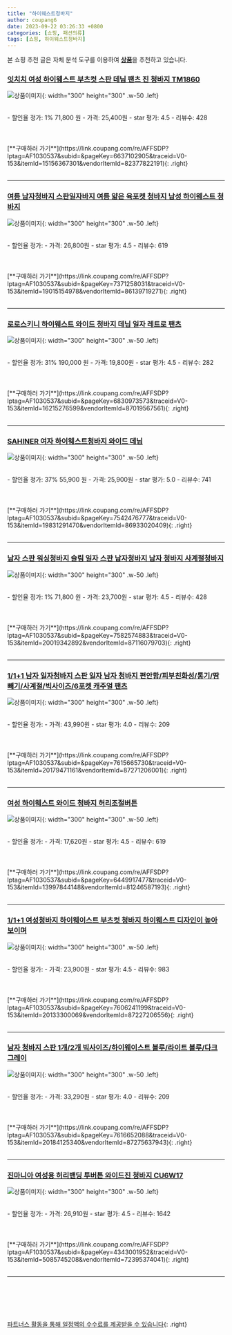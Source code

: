 ```yaml
---
title: "하이웨스트청바지"
author: coupang6
date: 2023-09-22 03:26:33 +0800
categories: [쇼핑, 패션의류]
tags: [쇼핑, 하이웨스트청바지]
---
```


본 쇼핑 추천 글은 자체 분석 도구를 이용하여 [**상품**](https://link.coupang.com/a/bao1ui)을 추천하고 있습니다.

### [잇치치 여성 하이웨스트 부츠컷 스판 데님 팬츠 진 청바지 TM1860](https://link.coupang.com/re/AFFSDP?lptag=AF1030537&subid=&pageKey=6637102905&traceid=V0-153&itemId=15156367301&vendorItemId=82377822191)

![상품이미지](https://thumbnail8.coupangcdn.com/thumbnails/remote/230x230ex/image/vendor_inventory/a64b/09805c2b5118672e98994a51a9a62274275bd7aca7c976fba4d85a8285e4.jpg){: width="300" height="300" .w-50 .left}


<br>
- 할인율 정가: 1%  71,800   원
- 가격: 25,400원
- star 평가: 4.5
- 리뷰수: 428
<br>
<br>
<br>
<br>
[**구매하러 가기**](https://link.coupang.com/re/AFFSDP?lptag=AF1030537&subid=&pageKey=6637102905&traceid=V0-153&itemId=15156367301&vendorItemId=82377822191){: .right}
<br>
<br>

---

### [여름 남자청바지 스판일자바지 여름 얇은 육포켓 청바지 남성 하이웨스트 청바지](https://link.coupang.com/re/AFFSDP?lptag=AF1030537&subid=&pageKey=7371258031&traceid=V0-153&itemId=19015154978&vendorItemId=86139719271)

![상품이미지](https://thumbnail8.coupangcdn.com/thumbnails/remote/230x230ex/image/vendor_inventory/a88a/455daa94ce9beb897c8c6fd0e8e50dc839f7239ba7244c87f733c67a93a5.jpg){: width="300" height="300" .w-50 .left}


<br>
- 할인율 정가: 
- 가격: 26,800원
- star 평가: 4.5
- 리뷰수: 619
<br>
<br>
<br>
<br>
[**구매하러 가기**](https://link.coupang.com/re/AFFSDP?lptag=AF1030537&subid=&pageKey=7371258031&traceid=V0-153&itemId=19015154978&vendorItemId=86139719271){: .right}
<br>
<br>

---

### [로로스키니 하이웨스트 와이드 청바지 데님 일자 레트로 팬츠](https://link.coupang.com/re/AFFSDP?lptag=AF1030537&subid=&pageKey=6830973573&traceid=V0-153&itemId=16215276599&vendorItemId=87019567561)

![상품이미지](https://thumbnail6.coupangcdn.com/thumbnails/remote/230x230ex/image/vendor_inventory/9868/0e1b27f61c8a51375edfd65befc0eade994d7aa86c7d5ccbdf061aac1557.jpg){: width="300" height="300" .w-50 .left}


<br>
- 할인율 정가: 31%  190,000   원
- 가격: 19,800원
- star 평가: 4.5
- 리뷰수: 282
<br>
<br>
<br>
<br>
[**구매하러 가기**](https://link.coupang.com/re/AFFSDP?lptag=AF1030537&subid=&pageKey=6830973573&traceid=V0-153&itemId=16215276599&vendorItemId=87019567561){: .right}
<br>
<br>

---

### [SAHINER 여자 하이웨스트청바지 와이드 데님](https://link.coupang.com/re/AFFSDP?lptag=AF1030537&subid=&pageKey=7542476777&traceid=V0-153&itemId=19831291470&vendorItemId=86933020409)

![상품이미지](https://thumbnail10.coupangcdn.com/thumbnails/remote/230x230ex/image/vendor_inventory/f695/34e9cb1ef9353d0b3900885e3c30f9b563d06c93ed8b97d08e139b7daf2d.jpg){: width="300" height="300" .w-50 .left}


<br>
- 할인율 정가: 37%  55,900   원
- 가격: 25,900원
- star 평가: 5.0
- 리뷰수: 741
<br>
<br>
<br>
<br>
[**구매하러 가기**](https://link.coupang.com/re/AFFSDP?lptag=AF1030537&subid=&pageKey=7542476777&traceid=V0-153&itemId=19831291470&vendorItemId=86933020409){: .right}
<br>
<br>

---

### [남자 스판 워싱청바지 슬림 일자 스판 남자청바지 남자 청바지 사계절청바지](https://link.coupang.com/re/AFFSDP?lptag=AF1030537&subid=&pageKey=7582574883&traceid=V0-153&itemId=20019342892&vendorItemId=87116079703)

![상품이미지](https://thumbnail7.coupangcdn.com/thumbnails/remote/230x230ex/image/vendor_inventory/4d34/32e87207f872efb5d439da9b865c8a28bd08af47a8fda9f0cb3107c22c6b.jpg){: width="300" height="300" .w-50 .left}


<br>
- 할인율 정가: 1%  71,800   원
- 가격: 23,700원
- star 평가: 4.5
- 리뷰수: 428
<br>
<br>
<br>
<br>
[**구매하러 가기**](https://link.coupang.com/re/AFFSDP?lptag=AF1030537&subid=&pageKey=7582574883&traceid=V0-153&itemId=20019342892&vendorItemId=87116079703){: .right}
<br>
<br>

---

### [1/1+1 남자 일자청바지 스판 일자 남자 청바지 편안함/피부친화성/통기/땀빼기/사계절/빅사이즈/6포켓 캐주얼 팬츠](https://link.coupang.com/re/AFFSDP?lptag=AF1030537&subid=&pageKey=7615665730&traceid=V0-153&itemId=20179471161&vendorItemId=87271206001)

![상품이미지](https://thumbnail9.coupangcdn.com/thumbnails/remote/230x230ex/image/vendor_inventory/11fe/223db3c5a1f91b65000f71e75ba3010ff95dc4f3aa5289b5855f0b12b5bc.jpg){: width="300" height="300" .w-50 .left}


<br>
- 할인율 정가: 
- 가격: 43,990원
- star 평가: 4.0
- 리뷰수: 209
<br>
<br>
<br>
<br>
[**구매하러 가기**](https://link.coupang.com/re/AFFSDP?lptag=AF1030537&subid=&pageKey=7615665730&traceid=V0-153&itemId=20179471161&vendorItemId=87271206001){: .right}
<br>
<br>

---

### [여성 하이웨스트 와이드 청바지 허리조절버튼](https://link.coupang.com/re/AFFSDP?lptag=AF1030537&subid=&pageKey=6449917477&traceid=V0-153&itemId=13997844148&vendorItemId=81246587193)

![상품이미지](https://thumbnail8.coupangcdn.com/thumbnails/remote/230x230ex/image/vendor_inventory/8533/c3b162ac73c09e27e44e0b2255fe678955efebc93f502fbfc7fef71f7381.jpg){: width="300" height="300" .w-50 .left}


<br>
- 할인율 정가: 
- 가격: 17,620원
- star 평가: 4.5
- 리뷰수: 619
<br>
<br>
<br>
<br>
[**구매하러 가기**](https://link.coupang.com/re/AFFSDP?lptag=AF1030537&subid=&pageKey=6449917477&traceid=V0-153&itemId=13997844148&vendorItemId=81246587193){: .right}
<br>
<br>

---

### [1/1+1 여성청바지 하이웨이스트 부츠컷 청바지 하이웨스트 디자인이 높아 보이며](https://link.coupang.com/re/AFFSDP?lptag=AF1030537&subid=&pageKey=7606241199&traceid=V0-153&itemId=20133300069&vendorItemId=87227206556)

![상품이미지](https://thumbnail7.coupangcdn.com/thumbnails/remote/230x230ex/image/vendor_inventory/f3b4/a03046b0b83481fc686ef4d4bbe371f1c772f50d06874689b68129f3301d.jpg){: width="300" height="300" .w-50 .left}


<br>
- 할인율 정가: 
- 가격: 23,900원
- star 평가: 4.5
- 리뷰수: 983
<br>
<br>
<br>
<br>
[**구매하러 가기**](https://link.coupang.com/re/AFFSDP?lptag=AF1030537&subid=&pageKey=7606241199&traceid=V0-153&itemId=20133300069&vendorItemId=87227206556){: .right}
<br>
<br>

---

### [남자 청바지 스판 1개/2개 빅사이즈/하이웨이스트 블루/라이트 블루/다크 그레이](https://link.coupang.com/re/AFFSDP?lptag=AF1030537&subid=&pageKey=7616652088&traceid=V0-153&itemId=20184125340&vendorItemId=87275637943)

![상품이미지](https://thumbnail9.coupangcdn.com/thumbnails/remote/230x230ex/image/vendor_inventory/0ca3/a63b11c9988c7147d890ddce37d21df72b311543dcc00b6da83e045e2203.png){: width="300" height="300" .w-50 .left}


<br>
- 할인율 정가: 
- 가격: 33,290원
- star 평가: 4.0
- 리뷰수: 209
<br>
<br>
<br>
<br>
[**구매하러 가기**](https://link.coupang.com/re/AFFSDP?lptag=AF1030537&subid=&pageKey=7616652088&traceid=V0-153&itemId=20184125340&vendorItemId=87275637943){: .right}
<br>
<br>

---

### [진마니아 여성용 허리밴딩 투버튼 와이드진 청바지 CU6W17](https://link.coupang.com/re/AFFSDP?lptag=AF1030537&subid=&pageKey=4343001952&traceid=V0-153&itemId=5085745208&vendorItemId=72395374041)

![상품이미지](https://thumbnail10.coupangcdn.com/thumbnails/remote/230x230ex/image/retail/images/3943245494658261-13a1e84e-e88d-4ca0-a44f-a76f08462268.png){: width="300" height="300" .w-50 .left}


<br>
- 할인율 정가: 
- 가격: 26,910원
- star 평가: 4.5
- 리뷰수: 1642
<br>
<br>
<br>
<br>
[**구매하러 가기**](https://link.coupang.com/re/AFFSDP?lptag=AF1030537&subid=&pageKey=4343001952&traceid=V0-153&itemId=5085745208&vendorItemId=72395374041){: .right}
<br>
<br>

---
<br><br><br><br><br> [파트너스 활동을 통해 일정액의 수수료를 제공받을 수 있습니다](https://link.coupang.com/a/bao1ui){: .right}